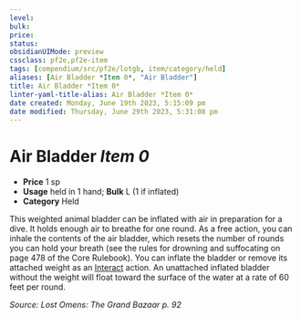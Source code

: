 ```yaml
---
level:
bulk:
price:
status:
obsidianUIMode: preview
cssclass: pf2e,pf2e-item
tags: [compendium/src/pf2e/lotgb, item/category/held]
aliases: [Air Bladder *Item 0*, "Air Bladder"]
title: Air Bladder *Item 0*
linter-yaml-title-alias: Air Bladder *Item 0*
date created: Monday, June 19th 2023, 5:15:09 pm
date modified: Thursday, June 29th 2023, 5:31:08 pm
---
```


# Air Bladder *Item 0*

- **Price** 1 sp
- **Usage** held in 1 hand; **Bulk** L (1 if inflated)
- **Category** Held

This weighted animal bladder can be inflated with air in preparation for a dive. It holds enough air to breathe for one round. As a free action, you can inhale the contents of the air bladder, which resets the number of rounds you can hold your breath (see the rules for drowning and suffocating on page 478 of the Core Rulebook). You can inflate the bladder or remove its attached weight as an [Interact](rules/actions/interact.md) action. An unattached inflated bladder without the weight will float toward the surface of the water at a rate of 60 feet per round.

*Source: Lost Omens: The Grand Bazaar p. 92*
